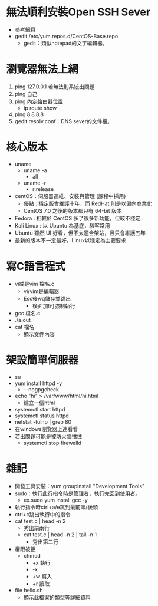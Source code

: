 # 無法順利安裝Open SSH Sever
* [參考網頁](http://ilms.csu.edu.tw/6736/doc/35571)
* gedit /etc/yum.repos.d/CentOS-Base.repo
   * gedit：類似notepad的文字編輯器。

# 瀏覽器無法上網
1. ping 127.0.0.1 若無法則系統出問題
2. ping 自己
3. ping 內定路由器位置
   * ip route show
4. ping 8.8.8.8
5. gedit resolv.conf：DNS sever的文件檔。

# 核心版本
* uname
   * uname -a
      * all
   * uname -r
      * r:release
* centOS：伺服器運維、安裝與管理 (課程中採用)
   * 優點 : 穩定版會維護十年，而 RedHat 則是以偏向商業化
   * CentOS 7.0 之後的版本都只有 64-bit 版本
* Fedora : 相較於 CentOS 多了很多新功能，但較不穩定
* Kali Linux : 以 Ubuntu 為基底，駭客常用
* Ubuntu 雖然 UI 好看，但不太適合架站，且只會維護五年
* 最新的版本不一定最好，Linux以穩定為主要要求

# 寫C語言程式
* vi或是vim 檔名.c
   * vi/vim是編輯器
   * Esc後wq儲存並跳出
      * 後面加!可強制執行
* gcc 檔名.c
* ./a.out
* cat 檔名
   * 顯示文件內容
   
# 架設簡單伺服器
* su
* yum install httpd -y
    * --nogpgcheck
* echo "hi" > /var/www/html/hi.html
    * 建立一個html
* systemctl start httpd
* systemctl status httpd
* netstat -tulnp | grep 80
* 在windows瀏覽器上連看看
* 若出問題可能是被防火牆擋住
    * systemctl stop firewalld
   
# 雜記
* 開發工具安裝：yum groupinstall "Development Tools"
* sudo：執行此行指令時是管理者，執行完回到使用者。
   * ex.sudo yum install gcc -y
* 執行指令時ctrl+a/e跳到最前頭/後頭
* ctrl+c跳出執行中的指令
* cat test.c | head -n 2
  * 秀出前兩行
  * cat test.c | head -n 2 | tail -n 1
    * 秀出第二行
* 權限被拒
  * chmod
    * +x 執行
    * -x
    * +w 寫入
    * +r 讀取
* file hello.sh
  * 顯示此檔案的類型等詳細資料

